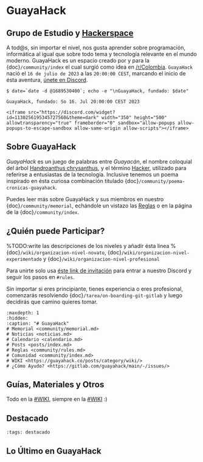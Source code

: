 
# GuayaHack

## Grupo de Estudio y [Hackerspace](https://en.wikipedia.org/wiki/Hackerspace)

A tod@s, sin importar el nivel, nos gusta aprender sobre programación, informática al igual que sobre todo tema y tecnología relevante en el mundo moderno. GuayaHack es un espacio creado por y para la {doc}`/community/index` el cual surgió como idea en [/r/Colombia](https://www.reddit.com/r/Colombia/comments/151fkiz/con_una_prima_y_un_amigo_armaremos_un_grupo_de). `GuayaHack` nació el `16 de julio de 2023` a las `20:00:00 CEST`, marcando el inicio de ésta aventura, [únete en Discord](https://discord.gg/trzuezGrZd).

```console
$ date=`date -d @1689530400`; echo -e "\nGuayaHack, fundado: $date"

GuayaHack, fundado: So 16. Jul 20:00:00 CEST 2023
```

```{div} discord-widget
<iframe src="https://discord.com/widget?id=1130256195345727560&theme=dark" width="350" height="500" allowtransparency="true" frameborder="0" sandbox="allow-popups allow-popups-to-escape-sandbox allow-same-origin allow-scripts"></iframe>
```

## Sobre GuayaHack

*GuayaHack* es un juego de palabras entre *Guayacán*, el nombre coloquial del árbol [Handroanthus chrysanthus](https://en.wikipedia.org/wiki/Handroanthus_chrysanthus), y el término [Hacker](https://es.wikipedia.org/wiki/Hacker), utilizado para referirse a entusiastas de la tecnología. Inclusive tenemos un poema inspirado en ésta curiosa combinación titulado {doc}`/community/poema-cronicas-guayahack`.

Puedes leer más sobre GuayaHack y sus miembros en nuestro {doc}`/community/memorial`, echándole un vistazo las [Reglas](community/rules.md) o en la página de la {doc}`/community/index`. 


## ¿Quién puede Participar?

%TODO:write las descripciones de los niveles y añadir ésta linea
%{doc}`/wiki/organizacion-nivel-novato`, {doc}`/wiki/organizacion-nivel-experimentado` y {doc}`/wiki/organizacion-nivel-profesional`

Para unirte solo usa [éste link de invitación](https://discord.gg/trzuezGrZd) para entrar a nuestro Discord y seguir los pasos en `#rules`.

Sin importar si eres principiante, tienes experiencia o eres profesional, comenzarás resolviendo {doc}`/tarea/on-boarding-git-gitlab` y luego decidirás que camino quieres tomar.

```{toctree}
:maxdepth: 1
:hidden:
:caption: "# GuayaHack"
# Memorial <community/memorial.md>
# Noticias <noticias.md>
# Calendario <calendario.md>
# Posts <posts/index.md>
# Reglas <community/rules.md>
# Comunidad <community/index.md>
# WIKI <https://guayahack.co/posts/category/wiki/>
# ¿Cómo Ayudo? <https://gitlab.com/guayahack/main/-/issues/>
```

## Guías, Materiales y Otros

Todo en la [#WIKI](https://guayahack.co/posts/category/wiki/), siempre en la [#WIKI](https://guayahack.co/posts/category/wiki/) :)

## Destacado

```{postlist}
:tags: destacado
```

## Lo Último en GuayaHack

```{postlist} 10
```


